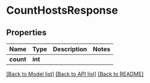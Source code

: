 # CountHostsResponse

## Properties
Name | Type | Description | Notes
------------ | ------------- | ------------- | -------------
**count** | **int** |  | 

[[Back to Model list]](../../README.md#documentation-for-models) [[Back to API list]](../../README.md#documentation-for-api-endpoints) [[Back to README]](../../README.md)


